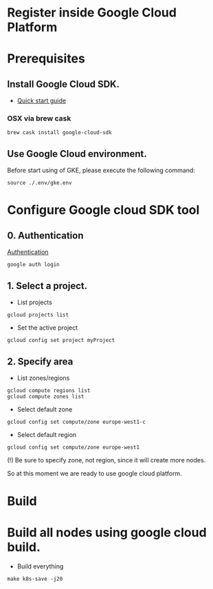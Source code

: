 # Register inside Google Cloud Platform

# Prerequisites

## Install Google Cloud SDK.

* [Quick start guide](https://cloud.google.com/sdk/docs/quickstarts)

### OSX via brew cask

```shell
brew cask install google-cloud-sdk
```

## Use Google Cloud environment.

Before start using of GKE, please execute the following command:

```shell
source ./.env/gke.env
```

# Configure Google cloud SDK tool 

## 0. Authentication

[Authentication](https://cloud.google.com/sdk/gcloud/reference/auth/login)

```shell
google auth login
```
 
## 1. Select a project.

* List projects

```shell
gcloud projects list
```

* Set the active project

```shell
gcloud config set project myProject
```

## 2. Specify area

* List zones/regions

```shell
gcloud compute regions list
gcloud compute zones list
```

* Select default zone

```shell
gcloud config set compute/zone europe-west1-c
```

* Select default region

```shell
gcloud config set compute/zone europe-west1
```

(!) Be sure to specify zone, not region, since it will create more nodes.

So at this moment we are ready to use google cloud platform. 

# Build

# Build all nodes using google cloud build.

* Build everything

```shell
make k8s-save -j20
```
